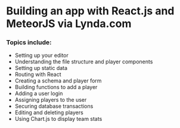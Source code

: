 # Building an app with React.js and MeteorJS via Lynda.com

### Topics include:
* Setting up your editor
* Understanding the file structure and player components
* Setting up static data
* Routing with React
* Creating a schema and player form
* Building functions to add a player
* Adding a user login
* Assigning players to the user
* Securing database transactions
* Editing and deleting players
* Using Chart.js to display team stats
